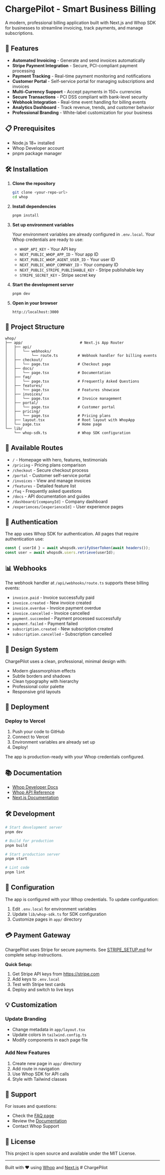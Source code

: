 # ChargePilot - Smart Business Billing

A modern, professional billing application built with Next.js and Whop SDK for businesses to streamline invoicing, track payments, and manage subscriptions.

## 🚀 Features

- **Automated Invoicing** - Generate and send invoices automatically
- **Stripe Payment Integration** - Secure, PCI-compliant payment processing
- **Payment Tracking** - Real-time payment monitoring and notifications
- **Customer Portal** - Self-service portal for managing subscriptions and invoices
- **Multi-Currency Support** - Accept payments in 150+ currencies
- **Secure Transactions** - PCI DSS compliant with bank-level security
- **Webhook Integration** - Real-time event handling for billing events
- **Analytics Dashboard** - Track revenue, trends, and customer behavior
- **Professional Branding** - White-label customization for your business

## 📋 Prerequisites

- Node.js 18+ installed
- Whop Developer account
- pnpm package manager

## 🛠️ Installation

1. **Clone the repository**
   ```bash
   git clone <your-repo-url>
   cd whop
   ```

2. **Install dependencies**
   ```bash
   pnpm install
   ```

3. **Set up environment variables**

   Your environment variables are already configured in `.env.local`. Your Whop credentials are ready to use:
   - `WHOP_API_KEY` - Your API key
   - `NEXT_PUBLIC_WHOP_APP_ID` - Your app ID
   - `NEXT_PUBLIC_WHOP_AGENT_USER_ID` - Your user ID
   - `NEXT_PUBLIC_WHOP_COMPANY_ID` - Your company ID
   - `NEXT_PUBLIC_STRIPE_PUBLISHABLE_KEY` - Stripe publishable key
   - `STRIPE_SECRET_KEY` - Stripe secret key

4. **Start the development server**
   ```bash
   pnpm dev
   ```

5. **Open in your browser**
   ```
   http://localhost:3000
   ```

## 📁 Project Structure

```
whop/
├── app/                          # Next.js App Router
│   ├── api/
│   │   └── webhooks/
│   │       └── route.ts         # Webhook handler for billing events
│   ├── checkout/
│   │   └── page.tsx             # Checkout page
│   ├── docs/
│   │   └── page.tsx             # Documentation
│   ├── faq/
│   │   └── page.tsx             # Frequently Asked Questions
│   ├── features/
│   │   └── page.tsx             # Features showcase
│   ├── invoices/
│   │   └── page.tsx             # Invoice management
│   ├── portal/
│   │   └── page.tsx             # Customer portal
│   ├── pricing/
│   │   └── page.tsx             # Pricing plans
│   ├── layout.tsx               # Root layout with WhopApp
│   └── page.tsx                 # Home page
└── lib/
    └── whop-sdk.ts              # Whop SDK configuration
```

## 🎯 Available Routes

- `/` - Homepage with hero, features, testimonials
- `/pricing` - Pricing plans comparison
- `/checkout` - Secure checkout process
- `/portal` - Customer self-service portal
- `/invoices` - View and manage invoices
- `/features` - Detailed feature list
- `/faq` - Frequently asked questions
- `/docs` - API documentation and guides
- `/dashboard/[companyId]` - Company dashboard
- `/experiences/[experienceId]` - User experience pages

## 🔐 Authentication

The app uses Whop SDK for authentication. All pages that require authentication use:

```typescript
const { userId } = await whopsdk.verifyUserToken(await headers());
const user = await whopsdk.users.retrieve(userId);
```

## 📊 Webhooks

The webhook handler at `/api/webhooks/route.ts` supports these billing events:

- `invoice.paid` - Invoice successfully paid
- `invoice.created` - New invoice created
- `invoice.overdue` - Invoice payment overdue
- `invoice.cancelled` - Invoice cancelled
- `payment.succeeded` - Payment processed successfully
- `payment.failed` - Payment failed
- `subscription.created` - New subscription created
- `subscription.cancelled` - Subscription cancelled

## 🎨 Design System

ChargePilot uses a clean, professional, minimal design with:

- Modern glassmorphism effects
- Subtle borders and shadows
- Clean typography with hierarchy
- Professional color palette
- Responsive grid layouts

## 🚢 Deployment

### Deploy to Vercel

1. Push your code to GitHub
2. Connect to Vercel
3. Environment variables are already set up
4. Deploy!

The app is production-ready with your Whop credentials configured.

## 📚 Documentation

- [Whop Developer Docs](https://dev.whop.com/introduction)
- [Whop API Reference](https://dev.whop.com/api-reference)
- [Next.js Documentation](https://nextjs.org/docs)

## 🛠️ Development

```bash
# Start development server
pnpm dev

# Build for production
pnpm build

# Start production server
pnpm start

# Lint code
pnpm lint
```

## 🔧 Configuration

The app is configured with your Whop credentials. To update configuration:

1. Edit `.env.local` for environment variables
2. Update `lib/whop-sdk.ts` for SDK configuration
3. Customize pages in `app/` directory

## 💳 Payment Gateway

ChargePilot uses Stripe for secure payments. See [STRIPE_SETUP.md](./STRIPE_SETUP.md) for complete setup instructions.

**Quick Setup:**
1. Get Stripe API keys from https://stripe.com
2. Add keys to `.env.local`
3. Test with Stripe test cards
4. Deploy and switch to live keys

## 💡 Customization

### Update Branding

- Change metadata in `app/layout.tsx`
- Update colors in `tailwind.config.ts`
- Modify components in each page file

### Add New Features

1. Create new page in `app/` directory
2. Add route in navigation
3. Use Whop SDK for API calls
4. Style with Tailwind classes

## 🤝 Support

For issues and questions:

- Check the [FAQ page](/faq)
- Review the [Documentation](/docs)
- Contact Whop Support

## 📄 License

This project is open source and available under the MIT License.

---

Built with ❤️ using [Whop](https://whop.com) and [Next.js](https://nextjs.org)
#   C h a r g e P i l o t  
 